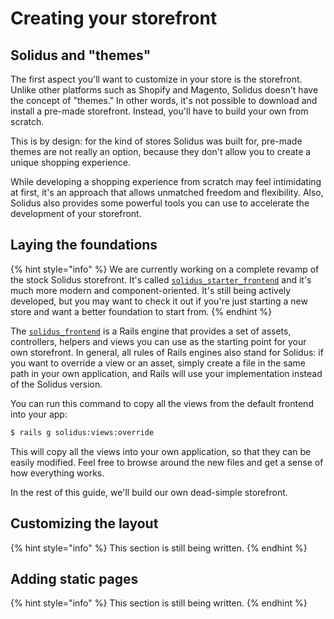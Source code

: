 # Creating your storefront

## Solidus and "themes"

The first aspect you'll want to customize in your store is the storefront. Unlike other platforms such as Shopify and Magento, Solidus doesn't have the concept of "themes." In other words, it's not possible to download and install a pre-made storefront. Instead, you'll have to build your own from scratch.

This is by design: for the kind of stores Solidus was built for, pre-made themes are not really an option, because they don't allow you to create a unique shopping experience.

While developing a shopping experience from scratch may feel intimidating at first, it's an approach that allows unmatched freedom and flexibility. Also, Solidus also provides some powerful tools you can use to accelerate the development of your storefront.

## Laying the foundations

{% hint style="info" %}
We are currently working on a complete revamp of the stock Solidus storefront. It's called [`solidus_starter_frontend`](https://github.com/nebulab/solidus_starter_frontend) and it's much more modern and component-oriented. It's still being actively developed, but you may want to check it out if you're just starting a new store and want a better foundation to start from.
{% endhint %}

The [`solidus_frontend`](https://github.com/solidusio/solidus/tree/master/frontend) is a Rails engine that provides a set of assets, controllers, helpers and views you can use as the starting point for your own storefront. In general, all rules of Rails engines also stand for Solidus: if you want to override a view or an asset, simply create a file in the same path in your own application, and Rails will use your implementation instead of the Solidus version.

You can run this command to copy all the views from the default frontend into your app:

```bash
$ rails g solidus:views:override
```

This will copy all the views into your own application, so that they can be easily modified. Feel free to browse around the new files and get a sense of how everything works.

In the rest of this guide, we'll build our own dead-simple storefront.

## Customizing the layout

{% hint style="info" %}
This section is still being written.
{% endhint %}

## Adding static pages

{% hint style="info" %}
This section is still being written.
{% endhint %}

